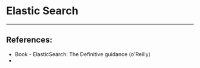# Elastic Search




----------------------------------------------------------------------------------------------------------------------

## References:
  * Book - ElasticSearch: The Definitive guidance (o'Reilly)
  * 